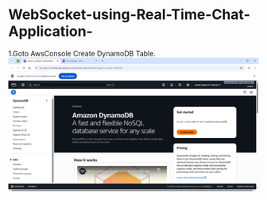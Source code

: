 # WebSocket-using-Real-Time-Chat-Application-

1.Goto AwsConsole Create DynamoDB Table.
![imageAlt](https://github.com/yogeshAce6/WebSocket-using-Real-Time-Chat-Application-/blob/aa4b1c22ea9dbf49e609f3e928f09246f600ff2f/WebSockets/Create%20function%20_%20Functions%20_%20Lambda%20-%20Google%20Chrome%2004-10-2025%2017_56_07.png)
